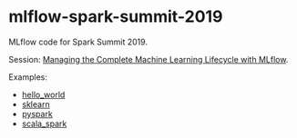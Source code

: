 # mlflow-spark-summit-2019

MLflow code for Spark Summit 2019.

Session: [Managing the Complete Machine Learning Lifecycle with MLflow](https://databricks.com/sparkaisummit/north-america/sessions-single-2019?id=183).

Examples:
* [hello_world](hello_world)
* [sklearn](sklearn)
* [pyspark](pyspark)
* [scala_spark](scala_spark)
